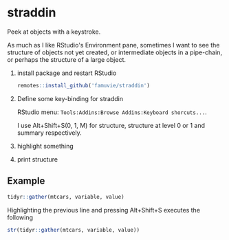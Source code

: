 # straddin

Peek at objects with a keystroke.

As much as I like RStudio's Environment pane, sometimes I want to see the
structure of objects not yet created, or intermediate objects in a pipe-chain,
or perhaps the structure of a large object.

1. install package and restart RStudio

    ```r
    remotes::install_github('famuvie/straddin')
    ```

2. Define some key-binding for straddin

    RStudio menu: `Tools:Addins:Browse Addins:Keyboard shorcuts...`.

    I use Alt+Shift+S(0, 1, M) for structure, structure at level 0 or 1 and summary respectively.

2. highlight something

3. print structure

## Example

```r
tidyr::gather(mtcars, variable, value)
```
Highlighting the previous line and pressing Alt+Shift+S executes the following

```r
str(tidyr::gather(mtcars, variable, value))
```